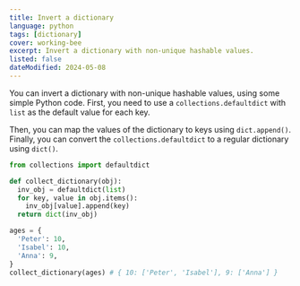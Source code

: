 ```yaml
---
title: Invert a dictionary
language: python
tags: [dictionary]
cover: working-bee
excerpt: Invert a dictionary with non-unique hashable values.
listed: false
dateModified: 2024-05-08
---
```


You can invert a dictionary with non-unique hashable values, using some simple Python code. First, you need to use a `collections.defaultdict` with `list` as the default value for each key.

Then, you can map the values of the dictionary to keys using `dict.append()`. Finally, you can convert the `collections.defaultdict` to a regular dictionary using `dict()`.

```py
from collections import defaultdict

def collect_dictionary(obj):
  inv_obj = defaultdict(list)
  for key, value in obj.items():
    inv_obj[value].append(key)
  return dict(inv_obj)

ages = {
  'Peter': 10,
  'Isabel': 10,
  'Anna': 9,
}
collect_dictionary(ages) # { 10: ['Peter', 'Isabel'], 9: ['Anna'] }
```
